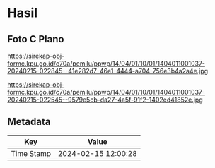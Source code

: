 # Hasil

## Foto C Plano

https://sirekap-obj-formc.kpu.go.id/c70a/pemilu/ppwp/14/04/01/10/01/1404011001037-20240215-022845--41e282d7-46e1-4444-a704-756e3b4a2a4e.jpg

https://sirekap-obj-formc.kpu.go.id/c70a/pemilu/ppwp/14/04/01/10/01/1404011001037-20240215-022545--9579e5cb-da27-4a5f-91f2-1402ed41852e.jpg


## Metadata

| Key        | Value               |
| ---------- | ------------------- |
| Time Stamp | 2024-02-15 12:00:28 |



